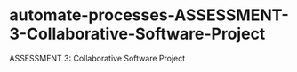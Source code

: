 # automate-processes-ASSESSMENT-3-Collaborative-Software-Project
ASSESSMENT 3: Collaborative Software Project
